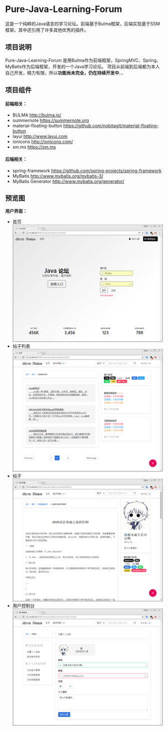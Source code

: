 # Pure-Java-Learning-Forum
这是一个纯粹的Java语言的学习论坛。前端基于Bulma框架，后端实现基于SSM框架。其中还引用了许多其他优秀的插件。

## 项目说明
Pure-Java-Learning-Forum 是用Bulma作为前端框架，SpringMVC、Spring、MyBatis作为后端框架，开发的一个Java学习论坛。
项目从前端到后端都为本人自己开发，精力有限，所以**功能尚未完全，仍在持续开发中...**

## 项目组件
#### 前端相关：
* BULMA  <http://bulma.io/>
* summernote  <https://summernote.org>
* material-floating-button  <https://github.com/nobitagit/material-floating-button>
* layui  <http://www.layui.com>
* ionicons  <http://ionicons.com/>
* sm.ms  <https://sm.ms>

#### 后端相关：
* spring-framework  <https://github.com/spring-projects/spring-framework>
* MyBatis  <http://www.mybatis.org/mybatis-3/>
* MyBatis Generator  <http://www.mybatis.org/generator/>

## 预览图
**用户界面：**
* 首页 
![](./src/main/resources/ForumSampleDiagram/index.png)
* 帖子列表 
![](./src/main/resources/ForumSampleDiagram/postList.png)
* 帖子
![](./src/main/resources/ForumSampleDiagram/postShow.png)
* 用户控制台 
![](./src/main/resources/ForumSampleDiagram/userConsole.png)